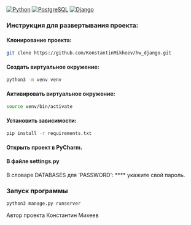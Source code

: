 [![Python](https://img.shields.io/badge/-Python-464646?style=flat-square&logo=Python)](https://www.python.org/)
[![PostgreSQL](https://img.shields.io/badge/-PostgreSQL-464646?style=flat-square&logo=PostgreSQL)](https://www.postgresql.org/)
[![Django](https://img.shields.io/badge/-Django-464646?style=flat-square&logo=Django)](https://www.djangoproject.com/)

### Инструкция для развертывания проекта:

#### Клонирование проекта:

```bash
git clone https://github.com/KonstantinMikheev/hw_django.git
```

#### Создать виртуальное окружение:

```bash
python3 -m venv venv
```

#### Активировать виртуальное окружение:

```bash
source venv/bin/activate
```

#### Установить зависимости:

```bash
pip install -r requirements.txt
```

#### Открыть проект в PyCharm.

#### В файле settings.py 
В словаре DATABASES для 'PASSWORD': **** укажите свой пароль.

### Запуск программы

```bash
python3 manage.py runserver
```
Автор проекта Константин Михеев
